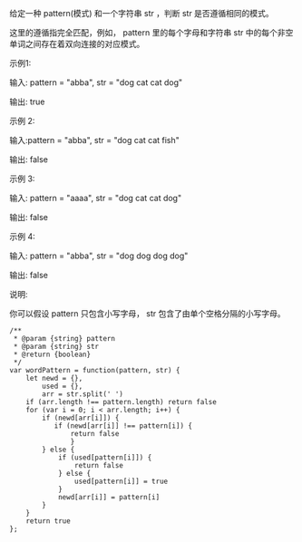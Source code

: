 
给定一种 pattern(模式) 和一个字符串 str ，判断 str 是否遵循相同的模式。

这里的遵循指完全匹配，例如， pattern 里的每个字母和字符串 str 中的每个非空单词之间存在着双向连接的对应模式。

示例1:

输入: pattern = "abba", str = "dog cat cat dog"

输出: true

示例 2:

输入:pattern = "abba", str = "dog cat cat fish"

输出: false

示例 3:

输入: pattern = "aaaa", str = "dog cat cat dog"

输出: false

示例 4:

输入: pattern = "abba", str = "dog dog dog dog"

输出: false

说明:

你可以假设 pattern 只包含小写字母， str 包含了由单个空格分隔的小写字母。    

```
/**
 * @param {string} pattern
 * @param {string} str
 * @return {boolean}
 */
var wordPattern = function(pattern, str) {
    let newd = {},
        used = {},
        arr = str.split(' ')
    if (arr.length !== pattern.length) return false
    for (var i = 0; i < arr.length; i++) {
        if (newd[arr[i]]) {
           if (newd[arr[i]] !== pattern[i]) {
               return false
               } 
        } else {
            if (used[pattern[i]]) {
                return false
            } else {
                used[pattern[i]] = true
            }
            newd[arr[i]] = pattern[i]
        }
    }
    return true
};
```
